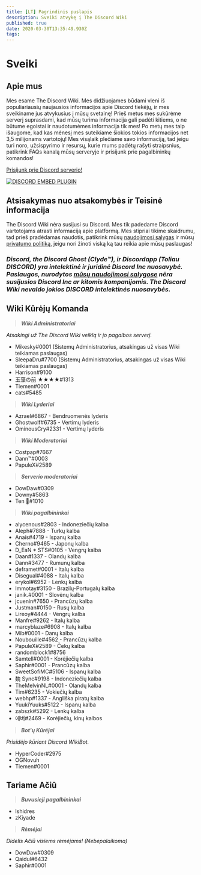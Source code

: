 ```yaml
---
title: [LT] Pagrindinis puslapis
description: Sveiki atvykę į The Discord Wiki
published: true
date: 2020-03-30T13:35:49.930Z
tags: 
---
```


# Sveiki
## Apie mus

Mes esame The Discord Wiki. Mes didžiuojames būdami vieni iš populiariausių naujausios informacijos apie Discord tiekėjų, ir mes sveikiname jus atvykusius į mūsų svetainę! Prieš metus mes sukūrėme serverį suprasdami, kad mūsų turima informacija gali padėti kitiems, o ne būtume egoistai ir naudotumėmes informacija tik mes! Po metų mes taip išaugome, kad kas mėnesį mes suteikiame šiokios tokios informacijos net 3,5 milijonams vartotojų! Mes visąlaik plečiame savo informaciją, tad jeigu turi noro, užsispyrimo ir resursų, kurie mums padėtų rašyti straipsnius, patikrink FAQs kanalą mūsų serveryje ir prisijunk prie pagalbininkų komandos!

[Prisijunk prie Discord serverio!](https://discord.gg/ZRJ9Ghh)

<a href="https://discord.gg/ZRJ9Ghh">![DISCORD EMBED PLUGIN](https://discordapp.com/api/guilds/367460196148183040/widget.png?style=banner2)</a>

## Atsisakymas nuo atsakomybės ir Teisinė informacija
The Discord Wiki nėra susijusi su Discord. Mes tik padedame Discord vartotojams atrasti informaciją apie platformą. Mes stipriai tikime skaidrumu, tad prieš pradėdamas naudotis, patikrink mūsų [naudojimosi sąlygas](/terms) ir mūsų [privatumo politiką](/privacy), jeigu nori žinoti viską ką tau reikia apie mūsų paslaugas!

### ***Discord, the Discord Ghost (Clyde™), ir Discordapp (Toliau DISCORD) yra intelektinė ir juridinė Discord Inc nuosavybė. Paslaugos, nurodytos [mūsų naudojimosi sąlygose](/terms) nėra susijusios Discord Inc ar kitomis kompanijomis. The Discord Wiki nevaldo jokios DISCORD intelektinės nuosavybės.***

## Wiki Kūrėjų Komanda
> ***Wiki Administratoriai***

*Atsakingi už The Discord Wiki veiklą ir jo pagalbos serverį.*
* Mikesky#0001 (Sistemų Administratorius, atsakingas už visas Wiki teikiamas paslaugas)
* SleepaDru#7700 (Sistemų Administratorius, atsakingas už visas Wiki teikiamas paslaugas)
* Harrison#9100
* 玉藻の前 ★★★★#1313
* Tiemen#0001
* cats#5485

> ***Wiki Lyderiai***

* Azrael#6867 - Bendruomenės lyderis
* Ghostwolf#6735 - Vertimų lyderis
* OminousCry#2331 - Vertimų lyderis

> ***Wiki Moderatoriai***

* Costpap#7667
* Dann™#0003
* PapuleX#2589

> ***Serverio moderatoriai***

* DowDaw#0309
* Downy#5863
* Ten 🌈#1010

> ***Wiki pagalbininkai***

* alycenous#2803 - Indoneziečių kalba
* Aleph#7888 - Turkų kalba
* Anaís#4719 - Ispanų kalba
* Cherno#9465 - Japonų kalba
* D_EaN * STS#0105 - Vengrų kalba
* Daan#1337 - Olandų kalba
* Dann#3477 - Rumunų kalba
* deframet#0001 - Italų kalba
* Disegual#4088 - Italų kalba
* erykol#6952 - Lenkų kalba
* Immotay#3150 - Brazilų-Portugalų kalba
* janik.#0001 - Slovėnų kalba
* jcuenin#7650 - Prancūzų kalba
* Justman#0150 - Rusų kalba
* Lireoy#4444 - Vengrų kalba
* Manfre#9262 - Italų kalba
* marcyblaze#6908 - Italų kalba
* Mib#0001 - Danų kalba
* Noubouille#4562 - Prancūzų kalba
* PapuleX#2589 - Čekų kalba
* randomblock1#8756
* Samtell#0001 - Korėjiečių kalba
* Saphir#0001 - Prancūzų kalba
* SweetSofiMC#5106 - Ispanų kalba
* 魏 Sync#9198 - Indoneziečių kalba
* TheMelvinNL#0001 - Olandų kalba
* Tim#6235 - Vokiečių kalba
* webhp#1337 - Angliška piratų kalba
* YuukiYuuks#5122 - Ispanų kalba
* zabszk#5292 - Lenkų kalba
* 에버#2469 - Korėjiečių, kinų kalbos

> ***Bot'ų Kūrėjai***

*Prisidėjo kūriant Discord WikiBot.*
* HyperCoder#2975
* OGNovuh
* Tiemen#0001

## Tariame Ačiū

> ***Buvusieji pagalbininkai***

* Ishidres
* zKiyade

> ***Rėmėjai***

*Didelis Ačiū visiems rėmėjams! (Nebepalaikoma)*

* DowDaw#0309
* Qaidul#6432
* Saphir#0001